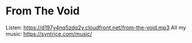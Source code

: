 # From The Void
Listen: https://d197y4nq5zdq2y.cloudfront.net/from-the-void.mp3
All my music: https://syntrice.com/music/

